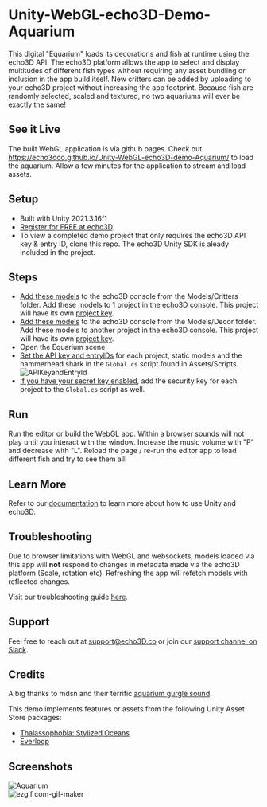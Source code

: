 # Unity-WebGL-echo3D-Demo-Aquarium
This digital "Equarium" loads its decorations and fish at runtime using the echo3D API. The echo3D platform allows the app to select and display multitudes of different fish types without requiring any asset bundling or inclusion in the app build itself. New critters can be added by uploading to your echo3D project without increasing the app footprint. Because fish are randomly selected, scaled and textured, no two aquariums will ever be exactly the same!


## See it Live
The built WebGL application is via github pages. Check out https://echo3dco.github.io/Unity-WebGL-echo3D-demo-Aquarium/ to load the aquarium. Allow a few minutes for the application to stream and load assets. 


## Setup
* Built with Unity 2021.3.16f1
* [Register for FREE at echo3D](https://console.echo3d.com/#/auth/register?utm_term={keyword}&utm_campaign=webgl_echo3d_demo&utm_source=github&utm_medium=readme). <br>
* To view a completed demo project that only requires the echo3D API key & entry ID, clone this repo. The echo3D Unity SDK is aleady included in the project.


## Steps
* [Add these models](https://docs.echo3D.co/quickstart/add-a-3d-model) to the echo3D console from the Models/Critters folder. Add these models to 1 project in the echo3D console. This project will have its own [project key](https://docs.echo3d.com/quickstart/access-the-console). <br>
* [Add these models](https://docs.echo3D.co/quickstart/add-a-3d-model) to the echo3D console from the Models/Decor folder. Add these models to another project in the echo3D console. This project will have its own [project key](https://docs.echo3d.com/quickstart/access-the-console). <br>
* Open the Equarium scene.
* [Set the API key and entryIDs](https://docs.echo3d.co/quickstart/access-the-console) for each project, static models and the hammerhead shark in the `Global.cs` script found in Assets/Scripts. <br>
![APIKeyandEntryId](https://user-images.githubusercontent.com/99516371/195749269-f7a43477-b67a-49e8-a212-6abdb9c948fd.png)<br>
* [If you have your secret key enabled](https://docs.echo3d.co/web-console/deliver-pages/security-page), add the security key for each project to the `Global.cs` script as well. <br>

## Run
Run the editor or build the WebGL app. Within a browser sounds will not play until you interact with the window. Increase the music volume with "P" and decrease with "L". Reload the page / re-run the editor app to load different fish and try to see them all!

## Learn More
Refer to our [documentation](https://docs.echo3D.co/unity/) to learn more about how to use Unity and echo3D.

## Troubleshooting
Due to browser limitations with WebGL and websockets, models loaded via this app will **not** respond to changes in metadata made via the echo3D platform (Scale, rotation etc). Refreshing the app will refetch models with reflected changes.

Visit our troubleshooting guide [here](https://docs.echo3d.co/unity/troubleshooting).

## Support
Feel free to reach out at [support@echo3D.co](mailto:support@echo3D.co) or join our [support channel on Slack](https://go.echo3D.co/join). 

## Credits
A big thanks to mdsn and their terrific [aquarium gurgle sound](https://freesound.org/people/mdsn/sounds/175274/).

This demo implements features or assets from the following Unity Asset Store packages:
 - [Thalassophobia: Stylized Oceans](https://assetstore.unity.com/packages/3d/environments/landscapes/thalassophobia-stylized-oceans-192227)
 - [Everloop](https://assetstore.unity.com/packages/audio/music/everloop-nonlinear-soundtrack-45205)


## Screenshots
![Aquarium](https://user-images.githubusercontent.com/99516371/213614646-9bbf5b6b-19d6-41fb-9cb0-8bc3dec914c3.png)<br>
![ezgif com-gif-maker](https://user-images.githubusercontent.com/99516371/213615019-6674938a-c30e-4d1e-9f65-b9140369c6c2.gif)


